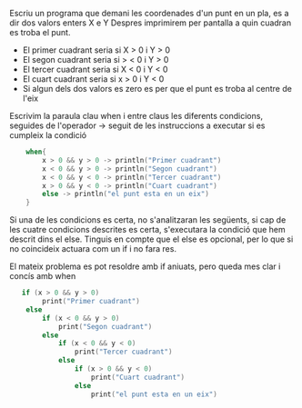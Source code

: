 Escriu un programa que demani les coordenades d'un punt en un pla, es a dir dos valors enters X e Y
Despres imprimirem per pantalla a quin cuadran es troba el punt.

- El primer cuadrant seria si X > 0 i Y > 0
- El segon cuadrant seria si > < 0 i Y > 0
- El tercer cuadrant seria si X < 0  i Y < 0
- El cuart cuadrant seria si x > 0 i Y < 0
- Si algun dels dos valors es zero es per que el punt es troba al centre de l'eix

Escrivim la paraula clau when i entre claus les diferents condicions, seguides de l'operador -> seguit de les instruccions a executar si es cumpleix la condició

```kotlin
    when{
        x > 0 && y > 0 -> println("Primer cuadrant")
        x < 0 && y > 0 -> println("Segon cuadrant")
        x < 0 && y < 0 -> println("Tercer cuadrant")
        x > 0 && y < 0 -> println("Cuart cuadrant")
        else -> println("el punt esta en un eix")
    }
```

Si una de les condicions es certa, no s'analitzaran les següents, si cap de les cuatre condicions descrites es certa, s'executara la condició que hem descrit dins el else. Tinguis en compte que el else es opcional, per lo que si no coincideix actuara com un if i no fara res.

El mateix problema es pot resoldre amb if aniuats, pero queda mes clar i concís amb when

```kotlin
   if (x > 0 && y > 0)
        print("Primer cuadrant")
    else
        if (x < 0 && y > 0)
            print("Segon cuadrant")
        else
            if (x < 0 && y < 0)
                print("Tercer cuadrant")
            else
                if (x > 0 && y < 0)
                    print("Cuart cuadrant")
                else
                    print("el punt esta en un eix")
```
